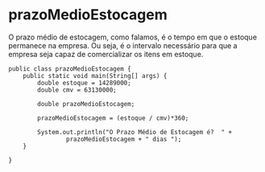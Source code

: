 # prazoMedioEstocagem
O prazo médio de estocagem, como falamos, é o tempo em que o estoque permanece na empresa. Ou seja, é o intervalo necessário para que a empresa seja capaz de comercializar os itens em estoque.

```
public class prazoMedioEstocagem {
	public static void main(String[] args) {
		double estoque = 14289000;
		double cmv = 63130000;

		double prazoMedioEstocagem;

		prazoMedioEstocagem = (estoque / cmv)*360;

		System.out.println("O Prazo Médio de Estocagem é?  " + 
				prazoMedioEstocagem + " dias ");
	}

}
